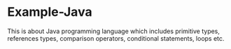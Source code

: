 # Example-Java
This is about Java programming language which includes primitive types, references types, comparison operators, conditional statements, loops etc.
